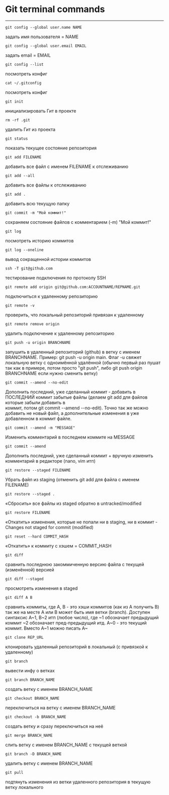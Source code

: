# Git terminal commands

---

```
git config --global user.name NAME    				
```

задать имя пользователя = NAME


```
git config --global user.email EMAIL				
```

задать email = EMAIL


```
git config --list						
```

посмотреть конфиг


```
cat ~/.gitconfig 						
```

посмотреть конфиг


```
git init							
```

инициализировать Гит в проекте


```
rm -rf .git							
```

удалить Гит из проекта


```
git status							
```

показать текущее состояние репозитория


```
git add FILENAME						
```

добавить все файл с именем FILENAME к отслеживанию


```
git add --all							
```

добавить все файлы к отслеживанию


```
git add . 							
```

добавить всю текущую папку


```
git commit -m "Мой коммит!"					
```

сохраняем состояние файлов с комментарием (-m) "Мой коммит!"


```
git log								
```

посмотреть историю коммитов 


```
git log --oneline 
```

вывод сокращенной истории коммитов 


```
ssh -T git@github.com						
```

тестирование подключения по протоколу SSH


```
git remote add origin git@github.com:ACCOUNTNAME/REPNAME.git 	
```

подключиться к удаленному репозиторию


```
git remote -v							
```

проверить, что локальный репозиторий привязан к удаленному


```
git remote remove origin					
```

удалить подключение к удаленному репозиторию


```
git push -u origin BRANCHNAME					
```

запушить в удаленный репозиторий (github) в ветку с именем BRANCHNAME. Пример: git push -u origin main.
Флаг -u свяжет локальную ветку с одноимённой удалённой (обычно первый раз пушат так как в примере, потом просто "git push", 
либо git push origin BRANCHNAME если нужно сменить ветку)


```
git commit --amend --no-edit					
```

Дополнить последний, уже сделанный коммит - добавить в ПОСЛЕДНИЙ коммит забытые файлы (делаем git add для файлов которые забыли добавить в 	 	
коммит, потом git commit --amend --no-edit). Точно так же можно добавить не новый файл, а дополнительные изменения в уже добавленном в коммит файле.


```
git commit --amend -m "MESSAGE"					
```

Изменить комментарий в последнем коммите на MESSAGE


```
git commit --amend				
```

Дополнить последний, уже сделанный коммит + вручную изменить комментарий в редакторе (nano, vim итп)


```
git restore --staged FILENAME	
```

Убрать файл из staging (отменить git add для файла с именем FILENAME)


```
git restore --staged .
```

«Сбросить» все файлы из staged обратно в untracked/modified


```
git restore FILENAME
```

«Откатить» изменения, которые не попали ни в staging, ни в коммит - Changes not staged for commit (modified)


```
git reset --hard COMMIT_HASH
```

«Откатить» к коммиту с хэшем = COMMIT_HASH


```
git diff
```

сравнить последнюю закоммиченную версию файла с текущей (изменённой) версией


```
git diff --staged	
```

просмотреть изменения в staged


```
git diff A B	
```

сравнить коммиты, где A, B - это хэши коммитов (как из A получить B) так же на месте
A или B может быть имя ветки (branch). Доступен синтаксис A~1, B~2 итп (любое число), где ~1 обозначает
предыдущий коммит ~2 обозначает пред-предыдущий итд. A~0 - это текущий коммит. Вместо A~1 можно писать A~


```
git clone REP_URL						
```

клонировать удаленный репозиторий в локальный (с привязкой к удаленному)


```
git branch
```

вывести инфу о ветках


```
git branch BRANCH_NAME	
```

создать ветку с именем BRANCH_NAME


```
git checkout BRANCH_NAME
```

переключиться на ветку с именем BRANCH_NAME


```
git checkout -b BRANCH_NAME
```

создать ветку и сразу переключиться на неё


```
git merge BRANCH_NAME
```

слить ветку с именем BRANCH_NAME с текущей веткой


```
git branch -D BRANCH_NAME
```

удалить ветку с именем BRANCH_NAME


```
git pull	
```

подтянуть изменения из ветки удаленного репозитория в текущую ветку локального